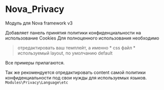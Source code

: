 # Nova_Privacy
Модуль для Nova framework v3

Добавляет панель принятия политики конфиденциальности на использование Сookies
Для полноценного использования необходимо

> отредактировать ваш темплейт, а именно
    * css файл
    * используемый layout, по умолчанию default
    
Все примеры прилагаются.

Так же рекомендуется отредактировать content самой политики конфиденциальности под свои нужды для используемых языков. ``` Modules\Privacy\Language\etc ```
